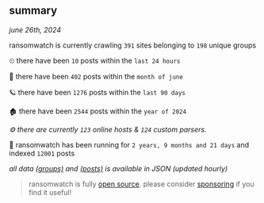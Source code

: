 
## summary
_june 26th, 2024_

ransomwatch is currently crawling `391` sites belonging to `198` unique groups

⏲ there have been `10` posts within the `last 24 hours`

🦈 there have been `402` posts within the `month of june`

🪐 there have been `1276` posts within the `last 90 days`

🏚 there have been `2544` posts within the `year of 2024`

_⚙️ there are currently `123` online hosts & `124` custom parsers._

🦕 ransomwatch has been running for `2 years, 9 months and 21 days` and indexed `12001` posts

_all data  [(groups)](http://ransomwhat.telemetry.ltd/groups) and [(posts)](http://ransomwhat.telemetry.ltd/posts) is available in JSON (updated hourly)_

> ransomwatch is fully [open source](https://github.com/joshhighet/ransomwatch#ransomwatch--). please consider [sponsoring](https://github.com/sponsors/joshhighet) if you find it useful!
